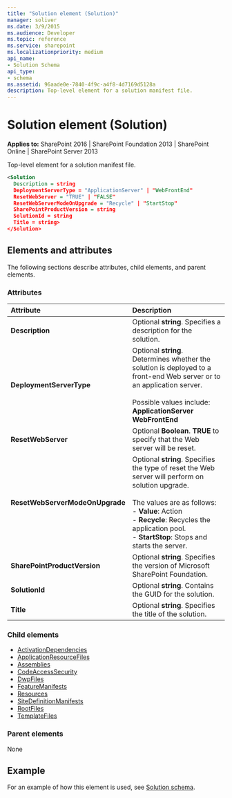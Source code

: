 ```yaml
---
title: "Solution element (Solution)"
manager: soliver
ms.date: 3/9/2015
ms.audience: Developer
ms.topic: reference
ms.service: sharepoint
ms.localizationpriority: medium
api_name:
- Solution Schema
api_type:
- schema
ms.assetid: 96aade0e-7840-4f9c-a4f8-4d7169d5128a
description: Top-level element for a solution manifest file.
---
```


# Solution element (Solution)

**Applies to:** SharePoint 2016 | SharePoint Foundation 2013 | SharePoint Online | SharePoint Server 2013
  
Top-level element for a solution manifest file.
  
```XML
<Solution 
  Description = string 
  DeploymentServerType = "ApplicationServer" | "WebFrontEnd"
  ResetWebServer = "TRUE" | "FALSE" 
  ResetWebServerModeOnUpgrade = "Recycle" | "StartStop" 
  SharePointProductVersion = string
  SolutionId = string 
  Title = string>
</Solution>
```

## Elements and attributes

The following sections describe attributes, child elements, and parent elements.

### Attributes

|**Attribute**|**Description**|
|:-----|:-----|
|**Description** <br/> |Optional **string**. Specifies a description for the solution.  <br/> |
|**DeploymentServerType** <br/> | Optional **string**. Determines whether the solution is deployed to a front-end Web server or to an application server.<br/><br/>Possible values include:<br/>**ApplicationServer** <br/> **WebFrontEnd** <br/> |
|**ResetWebServer** <br/> |Optional **Boolean**. **TRUE** to specify that the Web server will be reset.  <br/> |
|**ResetWebServerModeOnUpgrade** <br/> |Optional **string**. Specifies the type of reset the Web server will perform on solution upgrade.<br/><br/>The values are as follows:<br/>- **Value**: Action<br/>- **Recycle**: Recycles the application pool.<br/>- **StartStop**: Stops and starts the server. <br/> |
|**SharePointProductVersion** <br/> |Optional **string**. Specifies the version of Microsoft SharePoint Foundation.  <br/> |
|**SolutionId** <br/> |Optional **string**. Contains the GUID for the solution.  <br/> |
|**Title** <br/> |Optional **string**. Specifies the title of the solution.  <br/> |
   
### Child elements

- [ActivationDependencies](activationdependencies-element-solution.md)
- [ApplicationResourceFiles](applicationresourcefiles-element-solution.md)
- [Assemblies](assemblies-element-solutionassemblies.md)
- [CodeAccessSecurity](codeaccesssecurity-element-solution.md)
- [DwpFiles](dwpfiles-element-solution.md)
- [FeatureManifests](featuremanifests-element-solution.md)
- [Resources](resources-element-solution.md)
- [SiteDefinitionManifests](sitedefinitionmanifests-element-solution.md)
- [RootFiles](rootfiles-element-solution.md)
- [TemplateFiles](templatefiles-element-solution.md)
   
### Parent elements

None
   
## Example

For an example of how this element is used, see [Solution schema](solution-schema.md).
  

